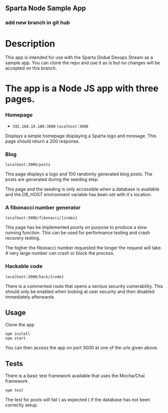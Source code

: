## Sparta Node Sample App

### add new branch in git hub

# Description

This app is intended for use with the Sparta Global Devops Stream as a sample app. You can clone the repo and use it as is but no changes will be accepted on this branch.

# The app is a Node JS app with three pages.

### Homepage

- `192.168.10.100:3000`
  `localhost:3000`

Displays a simple homepage displaying a Sparta logo and message. This page should return a 200 response.

### Blog

`localhost:3000/posts`

This page displays a logo and 100 randomly generated blog posts. The posts are generated during the seeding step.

This page and the seeding is only accessible when a database is available and the DB_HOST environment variable has been set with it's location.

### A fibonacci number generator

`localhost:3000/fibonacci/{index}`

This page has be implemented poorly on purpose to produce a slow running function. This can be used for performance testing and crash recovery testing.

The higher the fibonacci number requested the longer the request will take. A very large number can crash or block the process.

### Hackable code

`localhost:3000/hack/{code}`

There is a commented route that opens a serious security vulnerability. This should only be enabled when looking at user security and then disabled immediately afterwards

## Usage

Clone the app

```
npm install
npm start
```

You can then access the app on port 3000 at one of the urls given above.

## Tests

There is a basic test framework available that uses the Mocha/Chai framework

```
npm test
```

The test for posts will fail ( as expected ) if the database has not been correctly setup.
